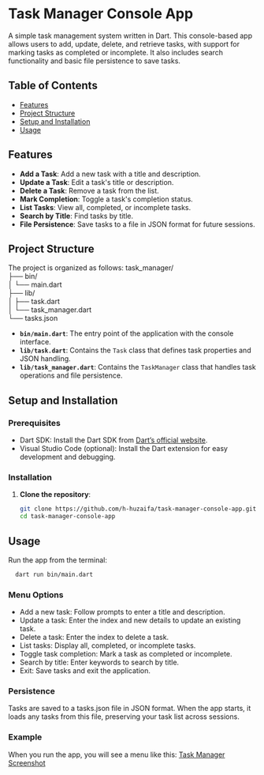 # Task Manager Console App

A simple task management system written in Dart. This console-based app allows users to add, update, delete, and retrieve tasks, with support for marking tasks as completed or incomplete. It also includes search functionality and basic file persistence to save tasks.

## Table of Contents

- [Features](#features)
- [Project Structure](#project-structure)
- [Setup and Installation](#setup-and-installation)
- [Usage](#usage)

## Features

- **Add a Task**: Add a new task with a title and description.
- **Update a Task**: Edit a task's title or description.
- **Delete a Task**: Remove a task from the list.
- **Mark Completion**: Toggle a task's completion status.
- **List Tasks**: View all, completed, or incomplete tasks.
- **Search by Title**: Find tasks by title.
- **File Persistence**: Save tasks to a file in JSON format for future sessions.

## Project Structure

The project is organized as follows:
task_manager/ <br>
├── bin/ <br>
│   └── main.dart <br>
├── lib/ <br>
│   ├── task.dart <br>
│   └── task_manager.dart <br>
└── tasks.json <br>

- **`bin/main.dart`**: The entry point of the application with the console interface.
- **`lib/task.dart`**: Contains the `Task` class that defines task properties and JSON handling.
- **`lib/task_manager.dart`**: Contains the `TaskManager` class that handles task operations and file persistence.

## Setup and Installation

### Prerequisites

- Dart SDK: Install the Dart SDK from [Dart’s official website](https://dart.dev/get-dart).
- Visual Studio Code (optional): Install the Dart extension for easy development and debugging.

### Installation

1. **Clone the repository**:
   ```bash
   git clone https://github.com/h-huzaifa/task-manager-console-app.git
   cd task-manager-console-app

## Usage
Run the app from the terminal:
```bash
  dart run bin/main.dart
```

### Menu Options
- Add a new task: Follow prompts to enter a title and description.
- Update a task: Enter the index and new details to update an existing task.
- Delete a task: Enter the index to delete a task.
- List tasks: Display all, completed, or incomplete tasks.
- Toggle task completion: Mark a task as completed or incomplete.
- Search by title: Enter keywords to search by title.
- Exit: Save tasks and exit the application.

### Persistence
Tasks are saved to a tasks.json file in JSON format. When the app starts, it loads any tasks from this file, preserving your task list across sessions.

### Example
When you run the app, you will see a menu like this:
[Task Manager Screenshot](assets/Screenshot1.png)
